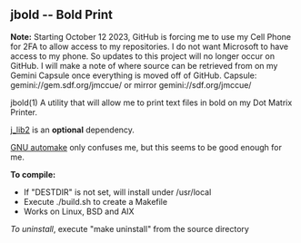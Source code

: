 ## jbold -- Bold Print

**Note:** Starting October 12 2023, GitHub is forcing me to use
my Cell Phone for 2FA to allow access to my repositories.  I do
not want Microsoft to have access to my phone.  So updates to
this project will no longer occur on GitHub.  I will make a note
of where source can be retrieved from on my Gemini Capsule once
everything is moved off of GitHub.
Capsule: gemini://gem.sdf.org/jmccue/ or mirror gemini://sdf.org/jmccue/

jbold(1) A utility that will allow me to
print text files in bold on my Dot Matrix Printer.

[j\_lib2](https://github.com/jmcunx/j_lib2) is an **optional** dependency.

[GNU automake](https://en.wikipedia.org/wiki/Automake)
only confuses me, but this seems to be good enough for me.

**To compile:**
* If "DESTDIR" is not set, will install under /usr/local
* Execute ./build.sh to create a Makefile
* Works on Linux, BSD and AIX

_To uninstall_, execute
"make uninstall"
from the source directory
